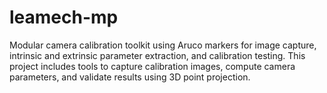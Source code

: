 # leamech-mp
Modular camera calibration toolkit using Aruco markers for image capture, intrinsic and extrinsic parameter extraction, and calibration testing. This project includes tools to capture calibration images, compute camera parameters, and validate results using 3D point projection.
